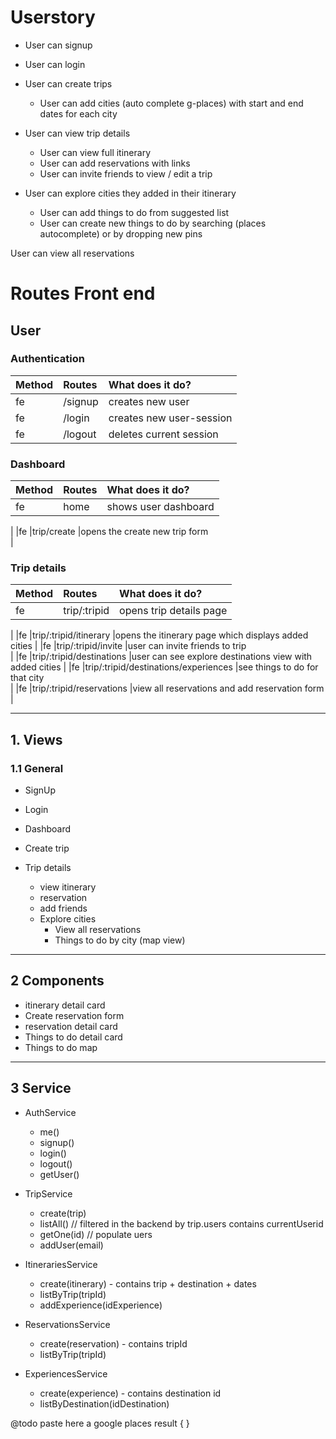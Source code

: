 # Userstory

- User can signup 
- User can login 

- User can create trips 
    - User can add cities (auto complete g-places) with start and end dates for each city 

- User can view trip details 
    - User can view full itinerary 
    - User can add reservations with links 
    - User can invite friends to view / edit a trip

- User can explore cities they added in their itinerary 
    - User can add things to do from suggested list 
    - User can create new things to do by searching (places autocomplete) or by dropping new pins

User can view all reservations 

# Routes Front end

  ## User

  ### Authentication 

  Method    |Routes                           |What does it do?                                               |
  |:--------|:--------------------------------|:--------------------------------------------------------------|
  |fe     |/signup                   |creates new user                                              |
  |fe     |/login                    |creates new user-session                                      |
  |fe     |/logout                   |deletes current session                                       |                        |

  ### Dashboard 

  Method    |Routes                           |What does it do?                                               |
  |:--------|:--------------------------------|:--------------------------------------------------------------|
  |fe     |home                              |shows user dashboard                                        
  |
  |fe     |trip/create             |opens the create new trip form                              
  |

  ### Trip details

  Method    |Routes                           |What does it do?                                               |
  |:--------|:--------------------------------|:--------------------------------------------------------------|
  |fe      |trip/:tripid                   |opens trip details page                             
  |
  |fe      |trip/:tripid/itinerary         |opens the itinerary page which displays added cities |
  |fe      |trip/:tripid/invite            |user can invite friends to trip                       
  |
  |fe      |trip/:tripid/destinations      |user can see explore destinations view with added cities 
  |
  |fe      |trip/:tripid/destinations/experiences |see things to do for that city             
  |
  |fe      |trip/:tripid/reservations       |view all reservations and add reservation form 
  |

------------------------------------------------------------------------------
## 1. Views 
  ### 1.1 General
  - SignUp 
  - Login
  - Dashboard
  - Create trip

  - Trip details 
    - view itinerary
    - reservation 
    - add friends 
    - Explore cities 
        - View all reservations
        - Things to do by city (map view)

------------------------------------------------------------------------------
## 2 Components 

  - itinerary detail card
  - Create reservation form
  - reservation detail card
  - Things to do detail card
  - Things to do map 



------------------------------------------------------------------------------

## 3 Service 

  - AuthService 
      - me()
      - signup()
      - login()
      - logout()
      - getUser()

  - TripService 
      - create(trip)
      - listAll() // filtered in the backend by trip.users contains currentUserid 
      - getOne(id) // populate uers
      - addUser(email)

 - ItinerariesService     
      - create(itinerary) - contains trip + destination + dates
      - listByTrip(tripId)
      - addExperience(idExperience)

  - ReservationsService 
      - create(reservation) - contains tripId
      - listByTrip(tripId)

  - ExperiencesService
      - create(experience) - contains destination id
      - listByDestination(idDestination)


@todo paste here a google places result { }
